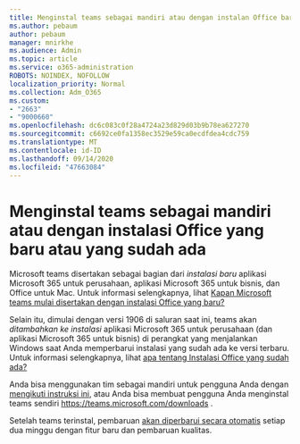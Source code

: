 ```yaml
---
title: Menginstal teams sebagai mandiri atau dengan instalan Office baru/yang sudah ada
ms.author: pebaum
author: pebaum
manager: mnirkhe
ms.audience: Admin
ms.topic: article
ms.service: o365-administration
ROBOTS: NOINDEX, NOFOLLOW
localization_priority: Normal
ms.collection: Adm_O365
ms.custom:
- "2663"
- "9000660"
ms.openlocfilehash: dc6c083c0f28a4724a23d829d03b9b78ea627270
ms.sourcegitcommit: c6692ce0fa1358ec3529e59ca0ecdfdea4cdc759
ms.translationtype: MT
ms.contentlocale: id-ID
ms.lasthandoff: 09/14/2020
ms.locfileid: "47663084"
---
```

# <a name="installing-teams-as-standalone-or-with-new-or-existing-office-installations"></a>Menginstal teams sebagai mandiri atau dengan instalasi Office yang baru atau yang sudah ada

Microsoft teams disertakan sebagai bagian dari *instalasi baru* aplikasi Microsoft 365 untuk perusahaan, aplikasi Microsoft 365 untuk bisnis, dan Office untuk Mac. Untuk informasi selengkapnya, lihat [Kapan Microsoft teams mulai disertakan dengan instalasi Office yang baru?](https://docs.microsoft.com/deployoffice/teams-install#when-will-microsoft-teams-start-being-included-with-new-installations-of-microsoft-365-apps)

Selain itu, dimulai dengan versi 1906 di saluran saat ini, teams akan *ditambahkan ke instalasi* aplikasi Microsoft 365 untuk perusahaan (dan aplikasi Microsoft 365 untuk bisnis) di perangkat yang menjalankan Windows saat Anda memperbarui instalasi yang sudah ada ke versi terbaru. Untuk informasi selengkapnya, lihat [apa tentang Instalasi Office yang sudah ada?](https://docs.microsoft.com/deployoffice/teams-install#what-about-existing-installations-of-microsoft-365-apps)

Anda bisa menggunakan tim sebagai mandiri untuk pengguna Anda dengan [mengikuti instruksi ini](https://docs.microsoft.com/MicrosoftTeams/msi-deployment), atau Anda bisa membuat pengguna Anda menginstal teams sendiri https://teams.microsoft.com/downloads .

Setelah teams terinstal, pembaruan [akan diperbarui secara otomatis](https://docs.microsoft.com/deployoffice/teams-install#feature-and-quality-updates-for-microsoft-teams) setiap dua minggu dengan fitur baru dan pembaruan kualitas. 

